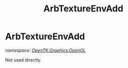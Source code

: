 ﻿---
title: ArbTextureEnvAdd
---

# ArbTextureEnvAdd
_namespace: [OpenTK.Graphics.OpenGL](N-OpenTK.Graphics.OpenGL.html)_

Not used directly.




